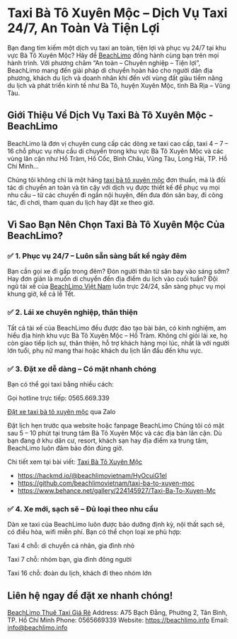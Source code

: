 # Taxi Bà Tô Xuyên Mộc – Dịch Vụ Taxi 24/7, An Toàn Và Tiện Lợi
Bạn đang tìm kiếm một dịch vụ taxi an toàn, tiện lợi và phục vụ 24/7 tại khu vực Bà Tô Xuyên Mộc? Hãy để [BeachLimo](https://github.com/beachlimovietnam) đồng hành cùng bạn trên mọi hành trình. Với phương châm “An toàn – Chuyên nghiệp – Tiện lợi”, BeachLimo mang đến giải pháp di chuyển hoàn hảo cho người dân địa phương, khách du lịch và doanh nhân khi đến với vùng đất giàu tiềm năng du lịch và phát triển kinh tế như Bà Tô, huyện Xuyên Mộc, tỉnh Bà Rịa – Vũng Tàu.
## Giới Thiệu Về Dịch Vụ Taxi Bà Tô Xuyên Mộc - BeachLimo
BeachLimo là đơn vị chuyên cung cấp các dòng xe taxi cao cấp, taxi 4 – 7 – 16 chỗ phục vụ nhu cầu di chuyển trong khu vực Bà Tô Xuyên Mộc và các vùng lân cận như Hồ Tràm, Hồ Cốc, Bình Châu, Vũng Tàu, Long Hải, TP. Hồ Chí Minh...

Chúng tôi không chỉ là một hãng [taxi bà tô xuyên mộc](https://hackmd.io/@beachlimovietnam/HyOcuiG1el) đơn thuần, mà là đối tác di chuyển an toàn và tin cậy với dịch vụ được thiết kế để phục vụ mọi nhu cầu – từ các chuyến đi ngắn nội huyện, đến đưa đón sân bay, đi công tác, đi chơi, tham quan du lịch hay đặt xe theo giờ.

## Vì Sao Bạn Nên Chọn Taxi Bà Tô Xuyên Mộc Của BeachLimo?
### ✅ 1. Phục vụ 24/7 – Luôn sẵn sàng bất kể ngày đêm
Bạn cần gọi xe đi gấp trong đêm? Đón người thân từ sân bay vào sáng sớm? Hay đơn giản là muốn di chuyển đến địa điểm du lịch vào cuối tuần? Đội ngũ tài xế của [BeachLimo Việt Nam](https://sites.google.com/view/beachlimovietnam) luôn trực 24/24, sẵn sàng phục vụ mọi khung giờ, kể cả lễ Tết.

### ✅ 2. Lái xe chuyên nghiệp, thân thiện
Tất cả tài xế của BeachLimo đều được đào tạo bài bản, có kinh nghiệm, am hiểu địa hình khu vực Bà Tô Xuyên Mộc – Hồ Tràm. Không chỉ giỏi lái xe, họ còn giao tiếp lịch sự, thân thiện, hỗ trợ khách hàng mọi lúc, nhất là với người lớn tuổi, phụ nữ mang thai hoặc khách du lịch lần đầu đến khu vực.

### ✅ 3. Đặt xe dễ dàng – Có mặt nhanh chóng
Bạn có thể gọi taxi bằng nhiều cách:

Gọi hotline trực tiếp: 0565.669.339

[Đặt xe taxi bà tô xuyên mộc](https://github.com/beachlimovietnam/taxi-ba-to-xuyen-moc) qua Zalo

Đặt lịch hẹn trước qua website hoặc fanpage BeachLimo
Chúng tôi có mặt sau 5 – 10 phút tại trung tâm Bà Tô Xuyên Mộc và các địa bàn lân cận. Dù bạn đang ở khu dân cư, resort, khách sạn hay địa điểm xa trung tâm, BeachLimo luôn đảm bảo đón đúng giờ.

Chi tiết xem tại bài viết: [Taxi Bà Tô Xuyên Mộc](https://beachlimo.info/post/taxi-ba-to-xuyen-moc)
* https://hackmd.io/@beachlimovietnam/HyOcuiG1el
* https://github.com/beachlimovietnam/taxi-ba-to-xuyen-moc
* https://www.behance.net/gallery/224145927/Taxi-Ba-To-Xuyen-Mc
### ✅ 4. Xe mới, sạch sẽ – Đủ loại theo nhu cầu
Dàn xe taxi của BeachLimo luôn được bảo dưỡng định kỳ, nội thất sạch sẽ, có điều hòa, wifi miễn phí. Bạn có thể chọn loại xe phù hợp:

Taxi 4 chỗ: di chuyển cá nhân, gia đình nhỏ

Taxi 7 chỗ: nhóm bạn, gia đình đông người

Taxi 16 chỗ: đoàn du lịch, khách đi theo nhóm lớn
## Liên hệ ngay để đặt xe nhanh chóng!
[BeachLimo Thuê Taxi Giá Rẻ](https://500px.com/p/beachlimovietnam)
Address: A75 Bạch Đằng, Phường 2, Tân Bình, TP. Hồ Chí Minh
Phone: 0565669339
Website: https://beachlimo.info
Email: info@beachlimo.info
